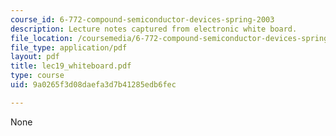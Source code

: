 ```yaml
---
course_id: 6-772-compound-semiconductor-devices-spring-2003
description: Lecture notes captured from electronic white board.
file_location: /coursemedia/6-772-compound-semiconductor-devices-spring-2003/9a0265f3d08daefa3d7b41285edb6fec_lec19_whiteboard.pdf
file_type: application/pdf
layout: pdf
title: lec19_whiteboard.pdf
type: course
uid: 9a0265f3d08daefa3d7b41285edb6fec

---
```

None
